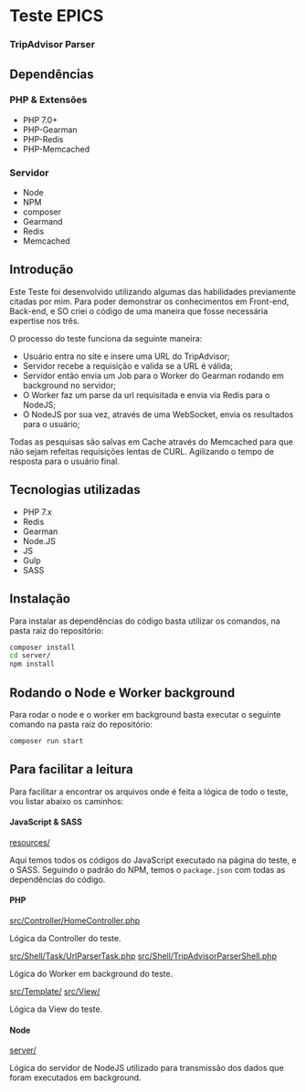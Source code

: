 # Teste EPICS
### TripAdvisor Parser

## Dependências

### PHP & Extensões
- PHP 7.0+
- PHP-Gearman
- PHP-Redis
- PHP-Memcached

### Servidor
- Node
- NPM
- composer
- Gearmand
- Redis
- Memcached

## Introdução

Este Teste foi desenvolvido utilizando algumas das habilidades previamente citadas por mim.
Para poder demonstrar os conhecimentos em Front-end, Back-end, e SO criei o código de uma maneira que fosse necessária expertise nos três.

O processo do teste funciona da seguinte maneira:
- Usuário entra no site e insere uma URL do TripAdvisor;
- Servidor recebe a requisição e valida se a URL é válida;
- Servidor então envia um Job para o Worker do Gearman rodando em background no servidor;
- O Worker faz um parse da url requisitada e envia via Redis para o NodeJS;
- O NodeJS por sua vez, através de uma WebSocket, envia os resultados para o usuário;

Todas as pesquisas são salvas em Cache através do Memcached para que não sejam refeitas requisições lentas de CURL. Agilizando o tempo de resposta para o usuário final.

## Tecnologias utilizadas
- PHP 7.x
- Redis
- Gearman
- Node.JS
- JS
- Gulp
- SASS

## Instalação

Para instalar as dependências do código basta utilizar os comandos, na pasta raiz do repositório:

```sh
composer install
cd server/
npm install
```

## Rodando o Node e Worker background

Para rodar o node e o worker em background basta executar o seguinte comando na pasta raiz do repositório:

```sh
composer run start
```

## Para facilitar a leitura

Para facilitar a encontrar os arquivos onde é feita a lógica de todo o teste, vou listar abaixo os caminhos:

#### JavaScript & SASS

[resources/](https://github.com/aledefreitas/teste-tripadvisor-parser/tree/master/resources)

Aqui temos todos os códigos do JavaScript executado na página do teste, e o SASS. Seguindo o padrão do NPM, temos o `package.json` com todas as dependências do código.

#### PHP

[src/Controller/HomeController.php](https://github.com/aledefreitas/teste-tripadvisor-parser/blob/master/src/Controller/HomeController.php)

Lógica da Controller do teste.

[src/Shell/Task/UrlParserTask.php](https://github.com/aledefreitas/teste-tripadvisor-parser/blob/master/src/Shell/Task/UrlParserTask.php)
[src/Shell/TripAdvisorParserShell.php](https://github.com/aledefreitas/teste-tripadvisor-parser/blob/master/src/Shell/TripAdvisorParserShell.php)

Lógica do Worker em background do teste.

[src/Template/](https://github.com/aledefreitas/teste-tripadvisor-parser/blob/master/src/Template/)
[src/View/](https://github.com/aledefreitas/teste-tripadvisor-parser/blob/master/src/View/)

Lógica da View do teste.

#### Node

[server/](https://github.com/aledefreitas/teste-tripadvisor-parser/tree/master/server)

Lógica do servidor de NodeJS utilizado para transmissão dos dados que foram executados em background.
